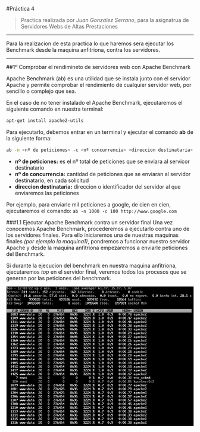 #Práctica 4
>Practica realizada por *Juan González Serrano*, para la asignatrua de Servidores Webs de Altas Prestaciones

***
Para la realizacion de esta practica lo que haremos sera ejecutar los Benchmark desde la maquina anfitriona, contra los servidores.
***

##1º Comprobar el rendimineto de servidores web con Apache Benchmark

Apache Benchmark (ab) es una utilidad que se instala junto con el servidor Apache y permite comprobar el rendimiento de cualquier servidor web, por sencillo o complejo que sea.

En el caso de no tener instalado el Apache Benchmark, ejecutaremos el siguiente comando en nuestra terminal:

```sh
apt-get install apache2-utils
```

Para ejecutarlo, debemos entrar en un terminal y ejecutar el comando **ab** de la siguiente forma:
```sh
ab -n <nº de peticiones> -c <nº concurrencia> <direccion destinataria>
```
* **nº de peticiones:** es el nº total de peticiones que se enviara al servicor destinatario
* **nº de concurrencia:** cantidad de peticiones que se enviaran al servidor destinatario, en cada solicitud
* **direccion destinataria:** direccion o identificador del servidor al que enviaremos las peticiones

Por ejemplo, para enviarle mil peticiones a google, de cien en cien, ejecutaremos el comando: ```ab -n 1000 -c 100 http://www.google.com```

###1.1 Ejecutar Apache Benchmark contra un servidor final
Una vez conocemos Apache Benchmark, procederemos a ejecutarlo contra uno de los servidores finales. Para ello iniciaremos una de nuestras maquinas finales *(por ejemplo la maquina1)*, pondremos a funcionar nuestro servidor Apache y desde la maquina anfitriona empezaremos a enviarle peticiones del Benchmark.

Si durante la ejecucion del benchmark en nuestra maquina anfitriona, ejecutaremos *top* en el servidor final, veremos todos los procesos que se generan por las peticiones del benchmark.

<p align="center">
  <img src="https://github.com/naujgs/SWAP1516/blob/master/Practica4/img/ab_top.png" width=750px>
  </p>
